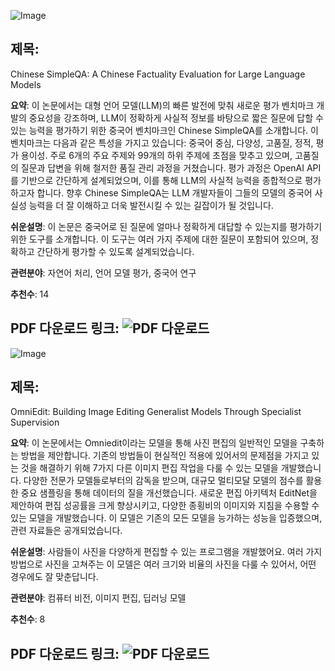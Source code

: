 ![Image](https://cdn-thumbnails.huggingface.co/social-thumbnails/papers/2411.07140.png)
## 제목:
Chinese SimpleQA: A Chinese Factuality Evaluation for Large Language Models

**요약**:
이 논문에서는 대형 언어 모델(LLM)의 빠른 발전에 맞춰 새로운 평가 벤치마크 개발의 중요성을 강조하며, LLM이 정확하게 사실적 정보를 바탕으로 짧은 질문에 답할 수 있는 능력을 평가하기 위한 중국어 벤치마크인 Chinese SimpleQA를 소개합니다. 이 벤치마크는 다음과 같은 특성을 가지고 있습니다: 중국어 중심, 다양성, 고품질, 정적, 평가 용이성. 주로 6개의 주요 주제와 99개의 하위 주제에 초점을 맞추고 있으며, 고품질의 질문과 답변을 위해 철저한 품질 관리 과정을 거쳤습니다. 평가 과정은 OpenAI API를 기반으로 간단하게 설계되었으며, 이를 통해 LLM의 사실적 능력을 종합적으로 평가하고자 합니다. 향후 Chinese SimpleQA는 LLM 개발자들이 그들의 모델의 중국어 사실성 능력을 더 잘 이해하고 더욱 발전시킬 수 있는 길잡이가 될 것입니다.

**쉬운설명**:
이 논문은 중국어로 된 질문에 얼마나 정확하게 대답할 수 있는지를 평가하기 위한 도구를 소개합니다. 이 도구는 여러 가지 주제에 대한 질문이 포함되어 있으며, 정확하고 간단하게 평가할 수 있도록 설계되었습니다.

**관련분야**:
자연어 처리, 언어 모델 평가, 중국어 연구

**추천수**:
14

**PDF 다운로드 링크**: ![PDF 다운로드](https://arxiv.org/pdf/2411.07140)
---

![Image](https://cdn-thumbnails.huggingface.co/social-thumbnails/papers/2411.07199.png)
## 제목:
OmniEdit: Building Image Editing Generalist Models Through Specialist Supervision

**요약**:
이 논문에서는 Omniedit이라는 모델을 통해 사진 편집의 일반적인 모델을 구축하는 방법을 제안합니다. 기존의 방법들이 현실적인 적용에 있어서의 문제점을 가지고 있는 것을 해결하기 위해 7가지 다른 이미지 편집 작업을 다룰 수 있는 모델을 개발했습니다. 다양한 전문가 모델들로부터의 감독을 받으며, 대규모 멀티모달 모델의 점수를 활용한 중요 샘플링을 통해 데이터의 질을 개선했습니다. 새로운 편집 아키텍처 EditNet을 제안하여 편집 성공률을 크게 향상시키고, 다양한 종횡비의 이미지와 지침을 수용할 수 있는 모델을 개발했습니다. 이 모델은 기존의 모든 모델을 능가하는 성능을 입증했으며, 관련 자료들은 공개되었습니다.

**쉬운설명**:
사람들이 사진을 다양하게 편집할 수 있는 프로그램을 개발했어요. 여러 가지 방법으로 사진을 고쳐주는 이 모델은 여러 크기와 비율의 사진을 다룰 수 있어서, 어떤 경우에도 잘 맞춘답니다.

**관련분야**:
컴퓨터 비전, 이미지 편집, 딥러닝 모델

**추천수**:
8

**PDF 다운로드 링크**: ![PDF 다운로드](https://arxiv.org/pdf/2411.07199)
---